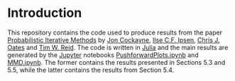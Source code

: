 # Introduction

This repository contains the code used to produce results from the paper [Probabilistic Iterative Methods](https://arxiv.org/abs/2012.12615) by [Jon Cockayne](http://www.joncockayne.com), [Ilse C.F. Ipsen](https://ipsen.math.ncsu.edu), [Chris J. Oates](http://oates.work) and [Tim W. Reid](https://math.sciences.ncsu.edu/people/twreid/).
The code is written in [Julia](https://julialang.org) and the main results are generated by the [Jupyter](https://jupyter.org) notebooks [PushforwardPlots.ipynb](julia/PushforwardPlots.ipynb) and [MMD.ipynb](julia/MMD.ipynb).
The former contains the results presented in Sections 5.3 and 5.5, while the latter contains the results from Section 5.4.
